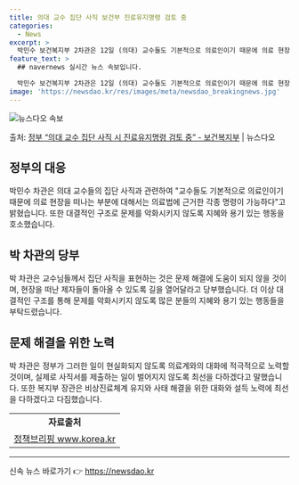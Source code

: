 ```yaml
---
title: 의대 교수 집단 사직 보건부 진료유지명령 검토 중
categories:
  - News
excerpt: >
  박민수 보건복지부 2차관은 12일 (의대) 교수들도 기본적으로 의료인이기 때문에 의료 현장을 떠나는 부분에 …
feature_text: >
  ## navernews 실시간 뉴스 속보입니다.

  박민수 보건복지부 2차관은 12일 (의대) 교수들도 기본적으로 의료인이기 때문에 의료 현장을 떠나는 부분에 …
image: 'https://newsdao.kr/res/images/meta/newsdao_breakingnews.jpg'
---
```


![뉴스다오 속보](https://newsdao.kr/res/images/meta/newsdao_breakingnews.jpg)

<p>출처: <a href="https://newsdao.kr/3321" rel="dofollow">정부 “의대 교수 집단 사직 시 진료유지명령 검토 중” - 보건복지부</a> | 뉴스다오</p>

<h2 data-ke-size="size26">정부의 대응</h2>
<p data-ke-size="size16">박민수 차관은 의대 교수들의 집단 사직과 관련하여 "교수들도 기본적으로 의료인이기 때문에 의료 현장을 떠나는 부분에 대해서는 의료법에 근거한 각종 명령이 가능하다"고 밝혔습니다. 또한 대결적인 구조로 문제를 악화시키지 않도록 지혜와 용기 있는 행동을 호소했습니다.</p>

<h2 data-ke-size="size26">박 차관의 당부</h2>
<p data-ke-size="size16">박 차관은 교수님들께서 집단 사직을 표현하는 것은 문제 해결에 도움이 되지 않을 것이며, 현장을 떠난 제자들이 돌아올 수 있도록 길을 열어달라고 당부했습니다. 더 이상 대결적인 구조를 통해 문제를 악화시키지 않도록 많은 분들의 지혜와 용기 있는 행동들을 부탁드렸습니다.</p>

<h2 data-ke-size="size26">문제 해결을 위한 노력</h2>
<p data-ke-size="size16">박 차관은 정부가 그러한 일이 현실화되지 않도록 의료계와의 대화에 적극적으로 노력할 것이며, 실제로 사직서를 제출하는 일이 벌어지지 않도록 최선을 다하겠다고 말했습니다. 또한 복지부 장관은 비상진료체계 유지와 사태 해결을 위한 대화와 설득 노력에 최선을 다하겠다고 다짐했습니다.</p>

<table>
	<tr>
		<td style="text-align: center; height: 17px;"><b>자료출처</b></td>
	</tr>
	<tr>
		<td style="text-align: center; height: 17px;"><a href="https://newsdao.kr/3321">정책브리핑 www.korea.kr</a></td>
	</tr>
</table>

<hr> 

신속 뉴스 바로가기 👉 <a href="https://newsdao.kr" rel="dofollow">https://newsdao.kr</a>


